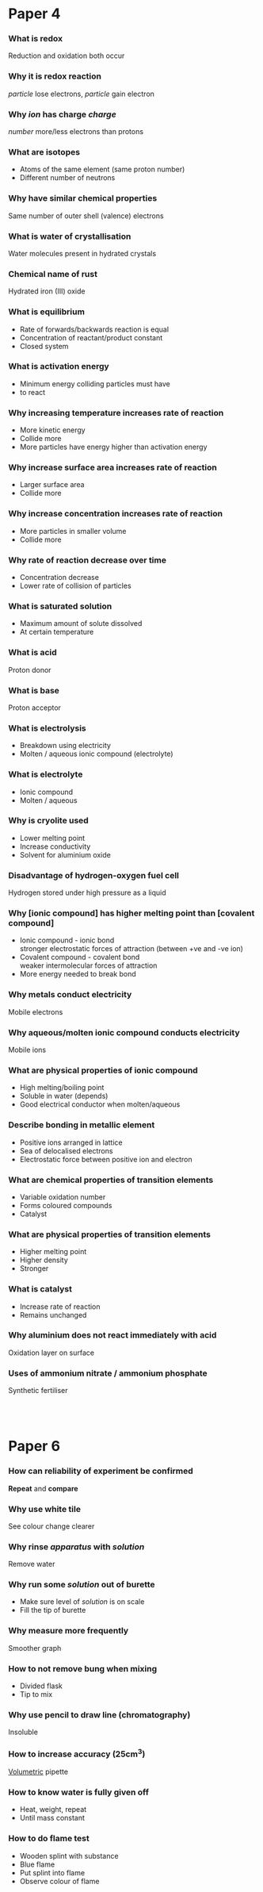 # Paper 4

### What is redox

Reduction and oxidation both occur

### Why it is redox reaction

_particle_ lose electrons, _particle_ gain electron

### Why _ion_ has charge _charge_

_number_ more/less electrons than protons

### What are isotopes

-   Atoms of the same element (same proton number)
-   Different number of neutrons

### Why have similar chemical properties

Same number of outer shell (valence) electrons

### What is water of crystallisation

Water molecules present in hydrated crystals

### Chemical name of rust

Hydrated iron (III) oxide

### What is equilibrium

-   Rate of forwards/backwards reaction is equal
-   Concentration of reactant/product constant
-   Closed system

### What is activation energy

-   Minimum energy colliding particles must have
-   to react

### Why increasing temperature increases rate of reaction

-   More kinetic energy
-   Collide more
-   More particles have energy higher than activation energy

### Why increase surface area increases rate of reaction

-   Larger surface area
-   Collide more

### Why increase concentration increases rate of reaction

-   More particles in smaller volume
-   Collide more

### Why rate of reaction decrease over time

-   Concentration decrease
-   Lower rate of collision of particles

### What is saturated solution

-   Maximum amount of solute dissolved
-   At certain temperature

### What is acid

Proton donor

### What is base

Proton acceptor

### What is electrolysis

-   Breakdown using electricity
-   Molten / aqueous ionic compound (electrolyte)

### What is electrolyte

-   Ionic compound
-   Molten / aqueous

### Why is cryolite used

-   Lower melting point
-   Increase conductivity
-   Solvent for aluminium oxide

### Disadvantage of hydrogen-oxygen fuel cell

Hydrogen stored under high pressure as a liquid

### Why [ionic compound] has higher melting point than [covalent compound]

-   Ionic compound - ionic bond \
    stronger electrostatic forces of attraction (between +ve and -ve ion)
-   Covalent compound - covalent bond \
    weaker intermolecular forces of attraction
-   More energy needed to break bond

### Why metals conduct electricity

Mobile electrons

### Why aqueous/molten ionic compound conducts electricity

Mobile ions

### What are physical properties of ionic compound

-   High melting/boiling point
-   Soluble in water (depends)
-   Good electrical conductor when molten/aqueous

### Describe bonding in metallic element

-   Positive ions arranged in lattice
-   Sea of delocalised electrons
-   Electrostatic force between positive ion and electron

### What are chemical properties of transition elements

-   Variable oxidation number
-   Forms coloured compounds
-   Catalyst

### What are physical properties of transition elements

-   Higher melting point
-   Higher density
-   Stronger

### What is catalyst

-   Increase rate of reaction
-   Remains unchanged

### Why aluminium does not react immediately with acid

Oxidation layer on surface

### Uses of ammonium nitrate / ammonium phosphate

Synthetic fertiliser

<br><br>

# Paper 6

### How can reliability of experiment be confirmed

**Repeat** and **compare**

### Why use white tile

See colour change clearer

### Why rinse _apparatus_ with _solution_

Remove water

### Why run some _solution_ out of burette

-   Make sure level of _solution_ is on scale
-   Fill the tip of burette

### Why measure more frequently

Smoother graph

### How to not remove bung when mixing

-   Divided flask
-   Tip to mix

### Why use pencil to draw line (chromatography)

Insoluble

### How to increase accuracy (25cm<sup>3</sup>)

<u>Volumetric</u> pipette

### How to know water is fully given off

-   Heat, weight, repeat
-   Until mass constant

### How to do flame test

-   Wooden splint with substance
-   Blue flame
-   Put splint into flame
-   Observe colour of flame
